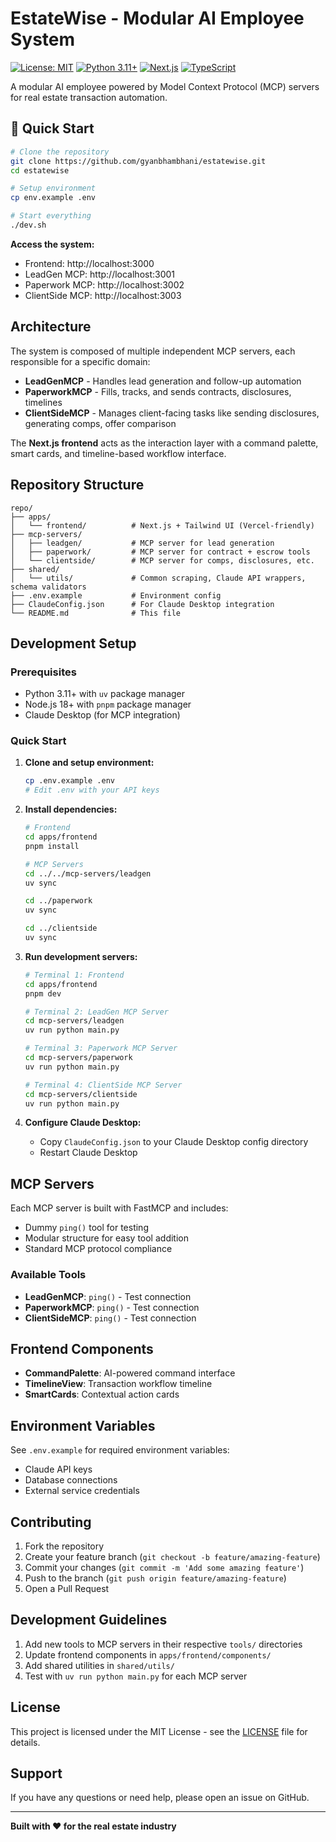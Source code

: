 # EstateWise - Modular AI Employee System

[![License: MIT](https://img.shields.io/badge/License-MIT-yellow.svg)](https://opensource.org/licenses/MIT)
[![Python 3.11+](https://img.shields.io/badge/python-3.11+-blue.svg)](https://www.python.org/downloads/)
[![Next.js](https://img.shields.io/badge/Next.js-14-black.svg)](https://nextjs.org/)
[![TypeScript](https://img.shields.io/badge/TypeScript-5.0-blue.svg)](https://www.typescriptlang.org/)

A modular AI employee powered by Model Context Protocol (MCP) servers for real estate transaction automation.

## 🚀 Quick Start

```bash
# Clone the repository
git clone https://github.com/gyanbhambhani/estatewise.git
cd estatewise

# Setup environment
cp env.example .env

# Start everything
./dev.sh
```

**Access the system:**
- Frontend: http://localhost:3000
- LeadGen MCP: http://localhost:3001
- Paperwork MCP: http://localhost:3002
- ClientSide MCP: http://localhost:3003

## Architecture

The system is composed of multiple independent MCP servers, each responsible for a specific domain:

- **LeadGenMCP** - Handles lead generation and follow-up automation
- **PaperworkMCP** - Fills, tracks, and sends contracts, disclosures, timelines
- **ClientSideMCP** - Manages client-facing tasks like sending disclosures, generating comps, offer comparison

The **Next.js frontend** acts as the interaction layer with a command palette, smart cards, and timeline-based workflow interface.

## Repository Structure

```
repo/
├── apps/
│   └── frontend/          # Next.js + Tailwind UI (Vercel-friendly)
├── mcp-servers/
│   ├── leadgen/           # MCP server for lead generation
│   ├── paperwork/         # MCP server for contract + escrow tools
│   └── clientside/        # MCP server for comps, disclosures, etc.
├── shared/
│   └── utils/             # Common scraping, Claude API wrappers, schema validators
├── .env.example           # Environment config
├── ClaudeConfig.json      # For Claude Desktop integration
└── README.md              # This file
```

## Development Setup

### Prerequisites

- Python 3.11+ with `uv` package manager
- Node.js 18+ with `pnpm` package manager
- Claude Desktop (for MCP integration)

### Quick Start

1. **Clone and setup environment:**
   ```bash
   cp .env.example .env
   # Edit .env with your API keys
   ```

2. **Install dependencies:**
   ```bash
   # Frontend
   cd apps/frontend
   pnpm install
   
   # MCP Servers
   cd ../../mcp-servers/leadgen
   uv sync
   
   cd ../paperwork
   uv sync
   
   cd ../clientside
   uv sync
   ```

3. **Run development servers:**
   ```bash
   # Terminal 1: Frontend
   cd apps/frontend
   pnpm dev
   
   # Terminal 2: LeadGen MCP Server
   cd mcp-servers/leadgen
   uv run python main.py
   
   # Terminal 3: Paperwork MCP Server
   cd mcp-servers/paperwork
   uv run python main.py
   
   # Terminal 4: ClientSide MCP Server
   cd mcp-servers/clientside
   uv run python main.py
   ```

4. **Configure Claude Desktop:**
   - Copy `ClaudeConfig.json` to your Claude Desktop config directory
   - Restart Claude Desktop

## MCP Servers

Each MCP server is built with FastMCP and includes:
- Dummy `ping()` tool for testing
- Modular structure for easy tool addition
- Standard MCP protocol compliance

### Available Tools

- **LeadGenMCP**: `ping()` - Test connection
- **PaperworkMCP**: `ping()` - Test connection  
- **ClientSideMCP**: `ping()` - Test connection

## Frontend Components

- **CommandPalette**: AI-powered command interface
- **TimelineView**: Transaction workflow timeline
- **SmartCards**: Contextual action cards

## Environment Variables

See `.env.example` for required environment variables:
- Claude API keys
- Database connections
- External service credentials

## Contributing

1. Fork the repository
2. Create your feature branch (`git checkout -b feature/amazing-feature`)
3. Commit your changes (`git commit -m 'Add some amazing feature'`)
4. Push to the branch (`git push origin feature/amazing-feature`)
5. Open a Pull Request

## Development Guidelines

1. Add new tools to MCP servers in their respective `tools/` directories
2. Update frontend components in `apps/frontend/components/`
3. Add shared utilities in `shared/utils/`
4. Test with `uv run python main.py` for each MCP server

## License

This project is licensed under the MIT License - see the [LICENSE](LICENSE) file for details.

## Support

If you have any questions or need help, please open an issue on GitHub.

---

**Built with ❤️ for the real estate industry** 